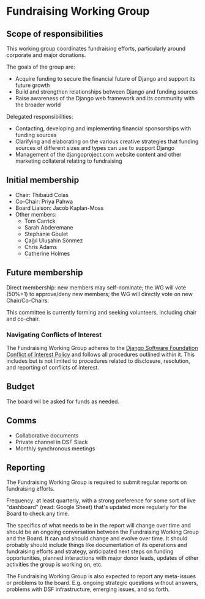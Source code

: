 # Fundraising Working Group

## Scope of responsibilities

This working group coordinates fundraising efforts, particularly around corporate and major donations.

The goals of the group are:

- Acquire funding to secure the financial future of Django and support its future growth
- Build and strengthen relationships between Django and funding sources
- Raise awareness of the Django web framework and its community with the broader world

Delegated responsibilities:

- Contacting, developing and implementing financial sponsorships with funding sources
- Clarifying and elaborating on the various creative strategies that funding sources of different sizes and types can use to support Django
- Management of the djangoproject.com website content and other marketing collateral relating to fundraising


## Initial membership

- Chair: Thibaud Colas
- Co-Chair: Priya Pahwa
- Board Liaison: Jacob Kaplan-Moss
- Other members:
  - Tom Carrick
  - Sarah Abderemane
  - Stephanie Goulet
  - Çağıl Uluşahin Sönmez
  - Chris Adams
  - Catherine Holmes

## Future membership

Direct membership: new members may self-nominate; the WG will vote (50%+1) to approve/deny new members; the WG will directly vote on new Chair/Co-Chairs.

This committee is currently forming and seeking volunteers, including chair and co-chair. 

### Navigating Conflicts of Interest
The Fundraising Working Group adheres to the [Django Software Foundation Conflict of Interest Policy](https://www.djangoproject.com/foundation/conflict-of-interest/) and follows all procedures outlined within it. This includes but is not limited to procedures related to disclosure, resolution, and reporting of conflicts of interest. 

## Budget

The board wil be asked for funds as needed.

## Comms

- Collaborative documents
- Private channel in DSF Slack
- Monthly synchronous meetings


## Reporting

The Fundraising Working Group is required to submit regular reports on fundraising efforts. 

Frequency: at least quarterly, with a strong preference for some sort of live "dashboard" (read: Google Sheet) that's updated more regularly for the Board to check any time. 

The specifics of what needs to be in the report will change over time and should be an ongoing conversation between the Fundraising Working Group and the Board. It can and should change and evolve over time. It should probably should include things like documentation of its operations and fundraising efforts and strategy, anticipated next steps on funding opportunities, planned interactions with major donor leads, updates of other activities the group is working on, etc.

The Fundraising Working Group is also expected to report any meta-issues or problems to the board. E.g. ongoing strategic questions without answers, problems with DSF infrastructure, emerging issues, and so forth. 

